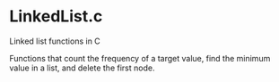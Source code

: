 # LinkedList.c
Linked list functions in C

Functions that count the frequency of 
a target value, find the minimum value in
a list, and delete the first node.
